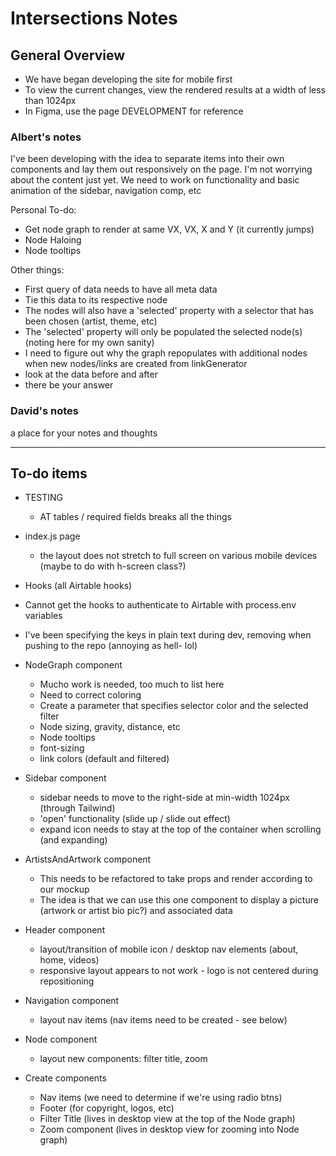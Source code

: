 # Intersections Notes

## General Overview

- We have began developing the site for mobile first
- To view the current changes, view the rendered results at a width of less than 1024px
- In Figma, use the page DEVELOPMENT for reference

### Albert's notes

I've been developing with the idea to separate items into their own components and lay them out responsively on the page. I'm not worrying about the content just yet. We need to work on functionality and basic animation of the sidebar, navigation comp, etc

Personal To-do:

- Get node graph to render at same VX, VX, X and Y (it currently jumps)
- Node Haloing
- Node tooltips

Other things:

- First query of data needs to have all meta data
- Tie this data to its respective node
- The nodes will also have a 'selected' property with a selector that has been chosen (artist, theme, etc)
- The 'selected' property will only be populated the selected node(s) (noting here for my own sanity)
- I need to figure out why the graph repopulates with additional nodes when new nodes/links are created from linkGenerator
- look at the data before and after
- there be your answer

### David's notes

a place for your notes and thoughts

---

## To-do items

- TESTING

  - AT tables / required fields breaks all the things

- index.js page

  - the layout does not stretch to full screen on various mobile devices (maybe to do with h-screen class?)

- Hooks (all Airtable hooks)
- Cannot get the hooks to authenticate to Airtable with process.env variables
- I've been specifying the keys in plain text during dev, removing when pushing to the repo (annoying as hell- lol)

- NodeGraph component

  - Mucho work is needed, too much to list here
  - Need to correct coloring
  - Create a parameter that specifies selector color and the selected filter
  - Node sizing, gravity, distance, etc
  - Node tooltips
  - font-sizing
  - link colors (default and filtered)

- Sidebar component

  - sidebar needs to move to the right-side at min-width 1024px (through Tailwind)
  - 'open' functionality (slide up / slide out effect)
  - expand icon needs to stay at the top of the container when scrolling (and expanding)

- ArtistsAndArtwork component

  - This needs to be refactored to take props and render according to our mockup
  - The idea is that we can use this one component to display a picture (artwork or artist bio pic?) and associated data

- Header component

  - layout/transition of mobile icon / desktop nav elements (about, home, videos)
  - responsive layout appears to not work - logo is not centered during repositioning

- Navigation component

  - layout nav items (nav items need to be created - see below)

- Node component

  - layout new components: filter title, zoom

- Create components
  - Nav items (we need to determine if we're using radio btns)
  - Footer (for copyright, logos, etc)
  - Filter Title (lives in desktop view at the top of the Node graph)
  - Zoom component (lives in desktop view for zooming into Node graph)
